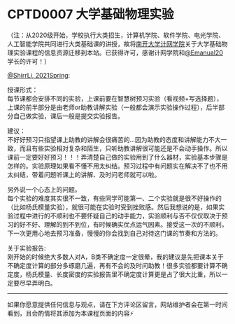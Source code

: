 
# CPTD0007 大学基础物理实验

（注：从2020级开始，学校执行大类招生，计算机学院、软件学院、电光学院、人工智能学院共同进行大类基础课的讲授，故将[南开大学计网学院](https://nkucs.icu)关于大学基础物理实验课程的信息资源迁移到本站。已获得许可，感谢计网学院和[@Emanual20](https://github.com/Emanual20)学长的许可！）

[@ShirrLi, 2021Spring](https://github.com/ShirrLi):

授课形式：\
每节课都会安排不同的实验，上课前要在智慧树预习实验（看视频+写选择题），上课的前半部分是由老师or助教讲解实验（一般都会演示实验操作过程），后半部分自己做实验，课后一般是提交实验报告。

建议：\
不好好预习只指望课上助教的讲解会很痛苦的...因为助教的态度和讲解能力不大一致，而且有些实验相对复杂和陌生，只听助教讲解很可能还是不会动手操作。所以课前一定要好好预习！！！弄清楚自己做的实验用到了什么器材，实验基本步骤是怎样的。实验原理如果看不懂不用太纠结。预习过程中有问题实在解决不了也不用太纠结，带着问题听课上的讲解、及时问老师就可以啦。

另外说一个心态上的问题。\
每个实验的难度其实很不一致，有些同学可能第一、二个实验就是很不好操作的（比如杨氏模量实验），就很可能在实验时受到挫败感。然后我想说的是，如果实验过程中进行的不顺利也不要怀疑自己的动手能力，实验顺利与否不仅仅取决于预习的好不好、理解的到不到位，有时候确实优点运气因素。接受这一次的不顺利，下一次更用心地去预习准备，慢慢的你会找到自己对待这门课的节奏和方法的。

关于实验报告:\
刚开始的时候绝大多数人对A，B类不确定度一定很晕，我的建议是先把课本关于不确定度计算的部分多琢磨几遍，再有不会的及时问助教！很多实验都要计算不确定度，杨氏模量、长度密度的实验报告里不确定度计算更是占了很大比重，所以一定要尽早弄明白。

---

如果你愿意提供任何信息与观点，请在下方评论区留言，网站维护者会在第一时间看到，且会酌情将其添加为本课程页面的内容⚡️
